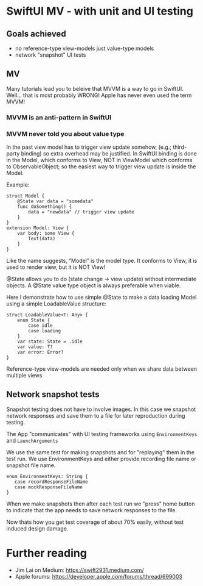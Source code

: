 # SwiftUI MV - with unit and UI testing

## Goals achieved
- no reference-type view-models just value-type models
- network "snapshot" UI tests

## MV

Many tutorials lead you to beleive that MVVM is a way to go in SwiftUI.
Well... that is most probably WRONG! Apple has never even used the term MVVM!

### MVVM is an anti-pattern in SwiftUI
### MVVM never told you about value type

In the past view model has to trigger view update somehow, (e.g.; third-party binding) so extra overhead may be justified.
In SwiftUI binding is done in the Model, which conforms to View, NOT in ViewModel which conforms to ObservableObject; so the easiest way to trigger view update is inside the Model.

Example:
```
struct Model {
    @State var data = "somedata"
    func doSomething() {
        data = "newdata" // trigger view update
    }
}
extension Model: View {
    var body: some View {
        Text(data)
    }
}
```

Like the name suggests, “Model” is the model type. It conforms to View, it is used to render view, but it is NOT View!

@State allows you to do (state change -> view update) without intermediate objects. A @State value type object is always preferable when viable.

Here I demonstrate how to use simple @State to make a data loading Model using a simple LoadableValue structure:
```
struct LoadableValue<T: Any> {
    enum State {
        case idle
        case loading
    }
    var state: State = .idle
    var value: T?
    var error: Error?
}
```

Reference-type view-models are needed only when we share data between multiple views

## Network snapshot tests

 Snapshot testing does not have to involve images. In this case we snapshot network responses and save them to a file for later reproduction during testing.
 
 The App "communicates" with UI testing frameworks using `EnvironmentKeys` and `LaunchArguments`
 
 We use the same test for making snapshots and for "replaying" them in the test run. We use EnvironmentKeys and either provide recording file name or snapshot file name.
 ```
 enum EnvironmentKeys: String {
    case recordResponseFileName
    case mockResponseFileName
}
```

When we make snapshots then after each test run we "press" home button to indicate that the app needs to save network responses to the file.

Now thats how you get test coverage of about 70% easily, without test induced design damage.

# Further reading

- Jim Lai on Medium: https://swift2931.medium.com/
- Apple forums: https://developer.apple.com/forums/thread/699003
